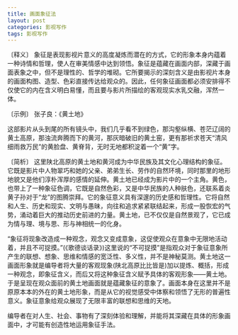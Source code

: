 ```yaml
---
title: 画面象征法
layout: post
categories: 影视写作
tags: 影视写作
---
```


〔释义〕 象征是表现影视片意义的高度凝炼而潜在的方式，它的形象本身内蕴着一种诗情和哲理，使人在审美情感中达到领悟。象征是蕴藏在画面内部，深藏于画面表象之中，但不是理性的、哲学的堆砌。它所要揭示的深刻含义是由影视片本身的画面构图、造型、色彩直接传达给观众的。因此，任何象征画面都必须安排得不仅使它的内在含义明白易懂，而且要与影片所描绘的客观现实水乳交融，浑然一体。

〔示例〕 张子良：《黄土地》

这部影片从头到尾的所有镜头中，我们几乎看不到绿色，那沟壑纵横、苍茫辽阔的黄土高原，那浊流奔腾而下的黄河，那灰暗破旧的黄土窑，更有那祈求苍天“清风细雨救万民”的黄脸盘、黄脊背，无时无地都积淀着一个“黄”字。

〔简析〕 这里陕北高原的黄土地和黄河成为中华民族及其文化心理结构的象征。它既是影片中人物翠巧和她的父亲、弟弟生长、劳作的自然环境，同时那里的地形地貌又是他们淳朴浑厚的感情的延伸。黄土地已经成为影片中的一个主角。黄色，也带上了一种象征色调，它既是自然色彩，又是中华民族的人种肤色，还联系着炎黄子孙对于“龙”的图腾崇拜。它的象征意义具有深邃的历史感和哲理性。它将自然和人生、历史和现实、文明与愚昧，向往和追求紧紧联结起来，形成一股恢宏的气势，涌动着巨大的推动历史前进的力量。黄土地，已不仅仅是自然景观了，它已成为情与理、境与思、形与神相统一的化身。

“象征将现象改造成一种观念，观念又变成意象，这促使观众在意象中无限地活动着，并且不可捉摸。”(《歌德谈话录》)这里说的“不可捉摸”是指观众对于象征意象所产生的联想、想象、思维和情感的宽泛性、多义性，并不是神秘莫测。黄土地这一画面形象就是编导者将大量的客观现象(陕北高原比比皆是)加以提炼、概括，形成一种观念，即象征含义，而后又将这种象征含义赋予具体的客观形象——黄土地。于是呈现在观众面前的黄土地画面就是蕴藏象征的意象了。画面本身在这里并不是原原本本的外在的黄土地形象，而是从它的视觉感受中体察和领悟了无形的普遍性意义。象征意象给观众展现了无限丰富的联想和思维的天地。

编导者在对人生、社会、事物有了深刻体验和理解，并能将其深藏在具体的形象画面中，才可能有创造性地运用象征手法。 